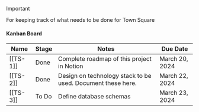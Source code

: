 > [!important]  
> For keeping track of what needs to be done for Town Square  

  

#### Kanban Board

|Name|Stage|Notes|Due Date|
|---|---|---|---|
|[[TS-1]]|Done|Complete roadmap of this project in Notion|March 20, 2024|
|[[TS-2]]|Done|Design on technology stack to be used. Document these here.|March 22, 2024|
|[[TS-3]]|To Do|Define database schemas|March 23, 2024|